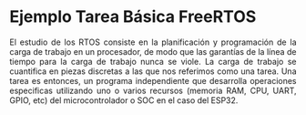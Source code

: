 # Ejemplo Tarea Básica FreeRTOS

<p align="justify">El estudio de los RTOS consiste en la planificación y programación de la carga de trabajo en un procesador, de modo que las garantías de la línea de tiempo para la carga de trabajo nunca se viole. La carga de trabajo se cuantifica en piezas discretas a las que nos referimos como una tarea. Una tarea es entonces, un programa independiente que desarrolla operaciones especificas utilizando uno o varios recursos (memoria RAM, CPU, UART, GPIO, etc) del microcontrolador o SOC en el caso del ESP32.</p>

